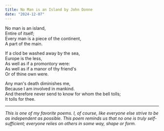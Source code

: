 ```yaml
---
title: No Man is an Island by John Donne
date: "2024-12-07"
---
```


No man is an island, <br>
Entire of itself; <br>
Every man is a piece of the continent, <br>
A part of the main.

If a clod be washed away by the sea, <br>
Europe is the less, <br>
As well as if a promontory were: <br>
As well as if a manor of thy friend's <br>
Or of thine own were.

Any man's death diminishes me,<br>
Because I am involved in mankind.<br>
And therefore never send to know for whom the bell tolls; <br>
It tolls for thee. 

_____________________
*This is one of my favorite poems. I, of course, like everyone else strive to be as independent as possible. This poem reminds us that no one is truly self-sufficient; everyone relies on others in some way, shape or form.* 
